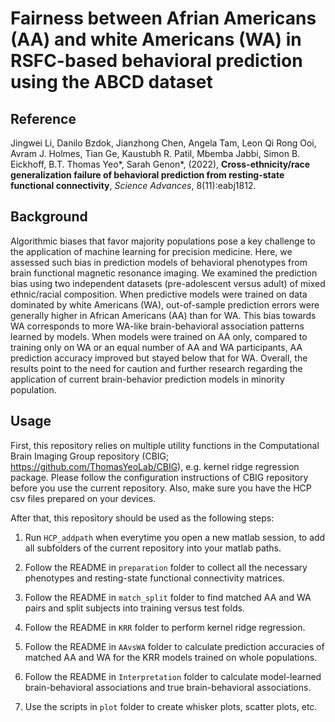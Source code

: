 # Fairness between Afrian Americans (AA) and white Americans (WA) in RSFC-based behavioral prediction using the ABCD dataset

## Reference

Jingwei Li, Danilo Bzdok, Jianzhong Chen, Angela Tam, Leon Qi Rong Ooi, Avram J. Holmes, Tian Ge, Kaustubh R. Patil, Mbemba Jabbi, Simon B. Eickhoff, B.T. Thomas Yeo*, Sarah Genon*, (2022), **Cross-ethnicity/race generalization failure of behavioral prediction from resting-state functional connectivity**, _Science Advances_, 8(11):eabj1812.

## Background

Algorithmic biases that favor majority populations pose a key challenge to the application of machine learning for precision medicine. Here, we assessed such bias in prediction models of behavioral phenotypes from brain functional magnetic resonance imaging. We examined 
the prediction bias using two independent datasets (pre-adolescent versus adult) of mixed ethnic/racial composition. When predictive models were trained on data dominated by white Americans (WA), out-of-sample prediction errors were generally higher in African Americans (AA) than for WA. This bias towards WA corresponds to more WA-like brain-behavioral association patterns learned by models. When models were trained on AA only, compared to training only on WA or an equal number of AA and WA participants, AA prediction accuracy improved but stayed below that for WA. Overall, the results point to the need for caution and further research regarding the application of current brain-behavior prediction models in minority population.

## Usage

First, this repository relies on multiple utility functions in the Computational Brain Imaging Group repository (CBIG; https://github.com/ThomasYeoLab/CBIG), e.g. kernel ridge regression package. Please follow the configuration instructions of CBIG repository before you use the current repository. Also, make sure you have the HCP csv files prepared on your devices.

After that, this repository should be used as the following steps:

1. Run `HCP_addpath` when everytime you open a new matlab session, to add all subfolders of the current repository into your matlab paths.

2. Follow the README in `preparation` folder to collect all the necessary phenotypes and resting-state functional connectivity matrices.

3. Follow the README in `match_split` folder to find matched AA and WA pairs and split subjects into training versus test folds.

4. Follow the README in `KRR` folder to perform kernel ridge regression.

5. Follow the README in `AAvsWA` folder to calculate prediction accuracies of matched AA and WA for the KRR models trained on whole populations.

6. Follow the README in `Interpretation` folder to calculate model-learned brain-behavioral associations and true brain-behavioral associations.

7. Use the scripts in `plot` folder to create whisker plots, scatter plots, etc.
